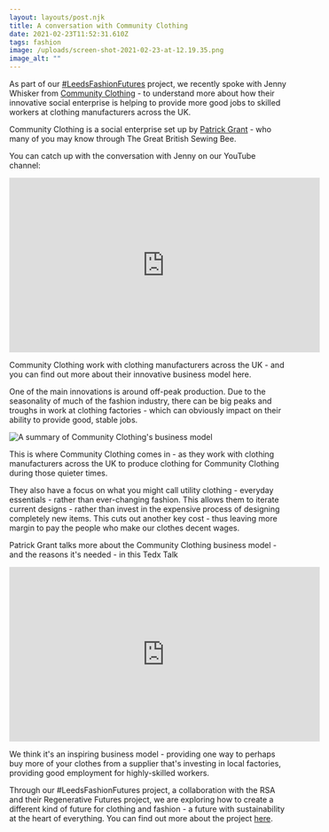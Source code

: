 ```yaml
---
layout: layouts/post.njk
title: A conversation with Community Clothing
date: 2021-02-23T11:52:31.610Z
tags: fashion
image: /uploads/screen-shot-2021-02-23-at-12.19.35.png
image_alt: ""
---
```

As part of our [\#LeedsFashionFutures](https://www.zerowasteleeds.org.uk/projects/leeds-fashion-futures/) project, we recently spoke with Jenny Whisker from [Community Clothing](https://communityclothing.co.uk/) - to understand more about how their innovative social enterprise is helping to provide more good jobs to skilled workers at clothing manufacturers across the UK.

Community Clothing is a social enterprise set up by [Patrick Grant](https://www.businessoffashion.com/community/people/patrick-grant) - who many of you may know through The Great British Sewing Bee.

You can catch up with the conversation with Jenny on our YouTube channel: 

<iframe width="560" height="315" src="https://www.youtube.com/embed/btGgRVHoj28" frameborder="0" allow="accelerometer; autoplay; clipboard-write; encrypted-media; gyroscope; picture-in-picture" allowfullscreen></iframe>

Community Clothing work with clothing manufacturers across the UK - and you can find out more about their innovative business model here.

One of the main innovations is around off-peak production.  Due to the seasonality of much of the fashion industry, there can be big peaks and troughs in work at clothing factories - which can obviously impact on their ability to provide good, stable jobs.

![A summary of Community Clothing's business model](/uploads/screen-shot-2021-02-23-at-12.13.44.png "A summary of Community Clothing's business model")

This is where Community Clothing comes in - as they work with clothing manufacturers across the UK to produce clothing for Community Clothing during those quieter times.  

They also have a focus on what you might call utility clothing - everyday essentials - rather than ever-changing fashion.  This allows them to iterate current designs - rather than invest in the expensive process of designing completely new items.  This cuts out another key cost - thus leaving more margin to pay the people who make our clothes decent wages.

Patrick Grant talks more about the Community Clothing business model - and the reasons it's needed - in this Tedx Talk

<iframe width="560" height="315" src="https://www.youtube.com/embed/m_p52WrspEE" frameborder="0" allow="accelerometer; autoplay; clipboard-write; encrypted-media; gyroscope; picture-in-picture" allowfullscreen></iframe>

We think it's an inspiring business model - providing one way to perhaps buy more of your clothes from a supplier that's investing in local factories, providing good employment for highly-skilled workers.

Through our #LeedsFashionFutures project, a collaboration with the RSA and their Regenerative Futures project, we are exploring how to create a different kind of future for clothing and fashion - a future with sustainability at the heart of everything.  You can find out more about the project [here](https://www.zerowasteleeds.org.uk/projects/leeds-fashion-futures/).